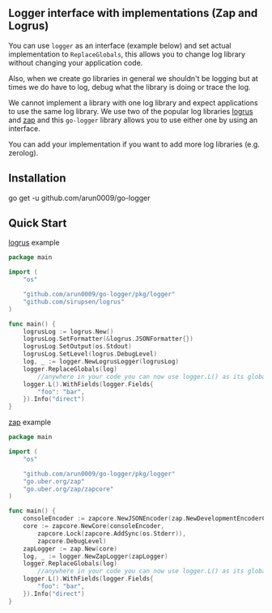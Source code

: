 ## Logger interface with implementations (Zap and Logrus)

You can use `logger` as an interface (example below) and set actual implementation to `ReplaceGlobals`, this allows 
you to change log library without changing your application code.

Also, when we create go libraries in general we shouldn't be logging but at times we do have to log, debug what the 
library is doing or trace the log. 

We cannot implement a library with one log library and expect applications to use the same log library. We use two 
of the popular log libraries [logrus](https://github.com/sirupsen/logrus) and [zap](https://github.com/uber-go/zap)
and this `go-logger` library allows you to use either one by using an interface. 

You can add your implementation if you want to add more log libraries (e.g. zerolog).

## Installation

go get -u github.com/arun0009/go-logger

## Quick Start

[logrus](https://github.com/sirupsen/logrus) example

```go
package main

import (
	"os"

	"github.com/arun0009/go-logger/pkg/logger"
	"github.com/sirupsen/logrus"
)

func main() {
	logrusLog := logrus.New()
	logrusLog.SetFormatter(&logrus.JSONFormatter{})
	logrusLog.SetOutput(os.Stdout)
	logrusLog.SetLevel(logrus.DebugLevel)
	log, _ := logger.NewLogrusLogger(logrusLog)
	logger.ReplaceGlobals(log)
        //anywhere in your code you can now use logger.L() as its globally set
	logger.L().WithFields(logger.Fields{
		"foo": "bar",
	}).Info("direct")
}
```

[zap](https://github.com/uber-go/zap) example

```go
package main

import (
	"os"

	"github.com/arun0009/go-logger/pkg/logger"
	"go.uber.org/zap"
	"go.uber.org/zap/zapcore"
)

func main() {
	consoleEncoder := zapcore.NewJSONEncoder(zap.NewDevelopmentEncoderConfig())
	core := zapcore.NewCore(consoleEncoder,
		zapcore.Lock(zapcore.AddSync(os.Stderr)),
		zapcore.DebugLevel)
	zapLogger := zap.New(core)
	log, _ := logger.NewZapLogger(zapLogger)
 	logger.ReplaceGlobals(log)
        //anywhere in your code you can now use logger.L() as its globally set
	logger.L().WithFields(logger.Fields{
		"foo": "bar",
	}).Info("direct")
}
```